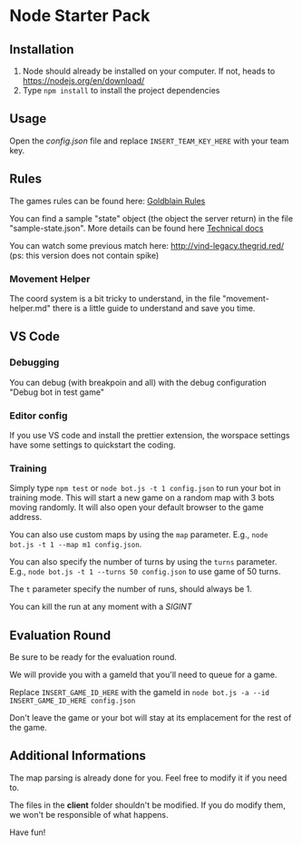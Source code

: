 # Node Starter Pack

## Installation

1. Node should already be installed on your computer. If not, heads to https://nodejs.org/en/download/
2. Type `npm install` to install the project dependencies

## Usage

Open the _config.json_ file and replace `INSERT_TEAM_KEY_HERE` with your team key.

## Rules

The games rules can be found here: [Goldblain Rules](https://docs.google.com/document/d/1QJRF8SreVT9CrHF2ON60cznwdIRk9ne1sziRTF-SF7A)

You can find a sample "state" object (the object the server return) in the file "sample-state.json". More details can be found here [Technical docs](https://docs.google.com/document/d/1TS1HFEmIKUkiG5jtMwx0NtZh-GVs0VHTejPSZGezOIk)

You can watch some previous match here: http://vind-legacy.thegrid.red/ (ps: this version does not contain spike)

### Movement Helper

The coord system is a bit tricky to understand, in the file "movement-helper.md" there is a little guide to understand and save you time.

## VS Code

### Debugging

You can debug (with breakpoin and all) with the debug configuration "Debug bot in test game"

### Editor config

If you use VS code and install the prettier extension, the worspace settings have some settings to quickstart the coding.

### Training

Simply type `npm test` or `node bot.js -t 1 config.json` to run your bot in training mode. This will start a new game on a random map with 3 bots moving randomly.
It will also open your default browser to the game address.

You can also use custom maps by using the `map` parameter. E.g., `node bot.js -t 1 --map m1 config.json`.

You can also specify the number of turns by using the `turns` parameter. E.g., `node bot.js -t 1 --turns 50 config.json` to use game of 50 turns.

The `t` parameter specify the number of runs, should always be 1.

You can kill the run at any moment with a _SIGINT_

## Evaluation Round

Be sure to be ready for the evaluation round.

We will provide you with a gameId that you'll need to queue for a game.

Replace `INSERT_GAME_ID_HERE` with the gameId in `node bot.js -a --id INSERT_GAME_ID_HERE config.json`

Don't leave the game or your bot will stay at its emplacement for the rest of the game.

## Additional Informations

The map parsing is already done for you. Feel free to modify it if you need to.

The files in the **client** folder shouldn't be modified. If you do modify them, we won't be responsible of what happens.

Have fun!
